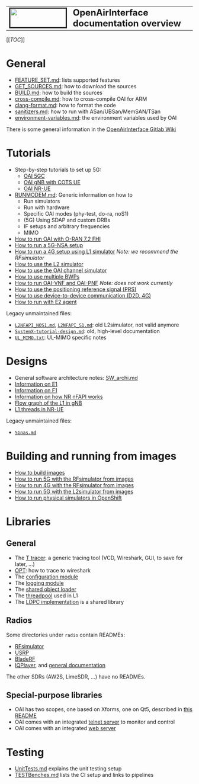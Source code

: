 <table style="border-collapse: collapse; border: none;">
  <tr style="border-collapse: collapse; border: none;">
    <td style="border-collapse: collapse; border: none;">
      <a href="http://www.openairinterface.org/">
         <img src="./images/oai_final_logo.png" alt="" border=3 height=50 width=150>
         </img>
      </a>
    </td>
    <td style="border-collapse: collapse; border: none; vertical-align: center;">
      <b><font size = "5">OpenAirInterface documentation overview</font></b>
    </td>
  </tr>
</table>

[[_TOC_]]

# General

- [FEATURE_SET.md](./FEATURE_SET.md): lists supported features
- [GET_SOURCES.md](./GET_SOURCES.md): how to download the sources
- [BUILD.md](./BUILD.md): how to build the sources
- [cross-compile.md](./cross-compile.md): how to cross-compile OAI for ARM
- [clang-format.md](./clang-format.md): how to format the code
- [sanitizers.md](./dev_tools/sanitizers.md): how to run with ASan/UBSan/MemSAN/TSan
- [environment-variables.md](./environment-variables.md): the environment variables used by OAI

There is some general information in the [OpenAirInterface Gitlab Wiki](https://gitlab.eurecom.fr/oai/openairinterface5g/-/wikis/home)

# Tutorials

- Step-by-step tutorials to set up 5G:
  * [OAI 5GC](./NR_SA_Tutorial_OAI_CN5G.md)
  * [OAI gNB with COTS UE](./NR_SA_Tutorial_COTS_UE.md)
  * [OAI NR-UE](./NR_SA_Tutorial_OAI_nrUE.md)
- [RUNMODEM.md](./RUNMODEM.md): Generic information on how to
  * Run simulators
  * Run with hardware
  * Specific OAI modes (phy-test, do-ra, noS1)
  * (5G) Using SDAP and custom DRBs
  * IF setups and arbitrary frequencies
  * MIMO
- [How to run OAI with O-RAN 7.2 FHI](./ORAN_FHI7.2_Tutorial.md)
- [How to run a 5G-NSA setup](./TESTING_GNB_W_COTS_UE.md)
- [How to run a 4G setup using L1 simulator](./L1SIM.md) _Note: we recommend the RFsimulator_
- [How to use the L2 simulator](./L2NFAPI.md)
- [How to use the OAI channel simulator](../openair1/SIMULATION/TOOLS/DOC/channel_simulation.md)
- [How to use multiple BWPs](./RUN_NR_multiple_BWPs.md)
- [How to run OAI-VNF and OAI-PNF](./RUN_NR_NFAPI.md) _Note: does not work currently_
- [How to use the positioning reference signal (PRS)](./RUN_NR_PRS.md)
- [How to use device-to-device communication (D2D, 4G)](./d2d_emulator_setup.txt)
- [How to run with E2 agent](../openair2/E2AP/README.md)

Legacy unmaintained files:
- [`L2NFAPI_NOS1.md`](./L2NFAPI_NOS1.md), [`L2NFAPI_S1.md`](./L2NFAPI_S1.md):
  old L2simulator, not valid anymore
- [`SystemX-tutorial-design.md`](./SystemX-tutorial-design.md): old, high-level
  documentation
- [`UL_MIMO.txt`](./UL_MIMO.txt): UL-MIMO specific notes

# Designs

- General software architecture notes: [SW_archi.md](./SW_archi.md)
- [Information on E1](./E1AP/E1-design.md)
- [Information on F1](./F1-design.md)
- [Information on how NR nFAPI works](./NR_NFAPI_archi.md)
- [Flow graph of the L1 in gNB](SW-archi-graph.md)
- [L1 threads in NR-UE](./nr-ue-design.md)

Legacy unmaintained files:
- [`5Gnas.md`](./5Gnas.md)

# Building and running from images

- [How to build images](../docker/README.md)
- [How to run 5G with the RFsimulator from images](../ci-scripts/yaml_files/5g_rfsimulator/README.md)
- [How to run 4G with the RFsimulator from images](../ci-scripts/yaml_files/4g_rfsimulator_fdd_05MHz/README.md)
- [How to run 5G with the L2simulator from images](../ci-scripts/yaml_files/5g_l2sim_tdd/README.md)
- [How to run physical simulators in OpenShift](../openshift/README.md)

# Libraries

## General

- The [T tracer](../common/utils/T/DOC/T.md): a generic tracing tool (VCD, Wireshark, GUI, to save for later, ...)
- [OPT](../openair2/UTIL/OPT/README.txt): how to trace to wireshark
- The [configuration module](../common/config/DOC/config.md)
- The [logging module](../common/utils/LOG/DOC/log.md)
- The [shared object loader](../common/utils/DOC/loader.md)
- The [threadpool](../common/utils/threadPool/thread-pool.md) used in L1
- The [LDPC implementation](../openair1/PHY/CODING/DOC/LDPCImplementation.md) is a shared library

## Radios

Some directories under `radio` contain READMEs:

- [RFsimulator](../radio/rfsimulator/README.md)
- [USRP](../radio/USRP/README.md)
- [BladeRF](../radio/BLADERF/README)
- [IQPlayer](../radio/iqplayer/DOC/iqrecordplayer_usage.md), and [general documentation](./iqrecordplayer_usage.md)

The other SDRs (AW2S, LimeSDR, ...) have no READMEs.

## Special-purpose libraries

- OAI has two scopes, one based on Xforms, one on Qt5, described in [this README](../openair1/PHY/TOOLS/readme.md)
- OAI comes with an integrated [telnet server](../common/utils/telnetsrv/DOC/telnethelp.md) to monitor and control
- OAI comes with an integrated [web server](../common/utils/websrv/DOC/websrv.md)

# Testing

- [UnitTests.md](./UnitTests.md) explains the unit testing setup
- [TESTBenches.md](./TESTBenches.md) lists the CI setup and links to pipelines
